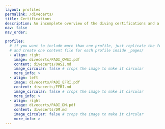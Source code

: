 ```yaml
---
layout: profiles
permalink: /divecerts/
title: Certifications
description: An incomplete overview of the diving certifications and a brief reflection of the things that go into it.
nav: false
nav_order: 

profiles:
  # if you want to include more than one profile, just replicate the following block
  # and create one content file for each profile inside _pages/
  - align: right
    image: divecerts/PADI_OWSI.pdf
    content: divecerts/OWSI.md
    image_circular: false # crops the image to make it circular
    more_info: >
  - align: left
    image: divecerts/PADI_EFRI.pdf
    content: divecerts/EFRI.md
    image_circular: false # crops the image to make it circular
    more_info: > 
  - align: right
    image: divecerts/PADI_DM.pdf
    content: divecerts/DM.md
    image_circular: false # crops the image to make it circular
    more_info: > 
---
```

